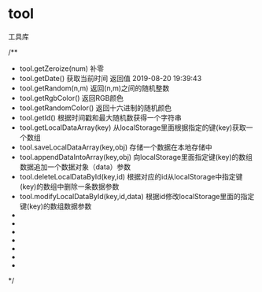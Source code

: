 # tool
工具库

/** 
 * tool.getZeroize(num)   补零
 * tool.getDate()  获取当前时间  返回值 2019-08-20 19:39:43
 * tool.getRandom(n,m)  返回(n,m)之间的随机整数
 * tool.getRgbColor()   返回RGB颜色
 * tool.getRandomColor()   返回十六进制的随机颜色
 * tool.getId()   根据时间戳和最大随机数获得一个字符串
 * tool.getLocalDataArray(key)   从localStorage里面根据指定的键(key)获取一个数组
 * tool.saveLocalDataArray(key,obj)   存储一个数据在本地存储中
 * tool.appendDataIntoArray(key,obj)  向localStorage里面指定键(key)的数组数据追加一个数据对象（data）参数
 * tool.deleteLocalDataById(key,id)  根据对应的id从localStorage中指定键(key)的数组中删除一条数据参数
 * tool.modifyLocalDataById(key,id,data)  根据id修改localStorage里面的指定键(key)的数组数据参数
 * 
 * 
 * 
 * 
 * 
 * 
 * 
 */

